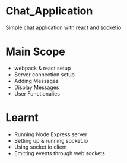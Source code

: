 # Chat_Application
Simple chat application with react and socketio

# Main Scope
* webpack & react setup
* Server connection setup
* Adding Messages
* Display Messages
* User Functionalies

# Learnt
* Running Node Express server
* Setting up & running socket.io
* Using socket.io client
* Emitting events through web sockets
